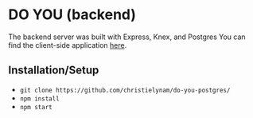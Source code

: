 # DO YOU (backend)

The backend server was built with Express, Knex, and Postgres
You can find the client-side application [here](https://github.com/christielynam/do-you).

## Installation/Setup

  - `git clone https://github.com/christielynam/do-you-postgres/`
  - `npm install`
  - `npm start`
 
